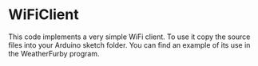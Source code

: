 #  WiFiClient

This code implements a very simple WiFi client. To use it copy the source files into your Arduino sketch folder. You can find an example of its use in the WeatherFurby program. 